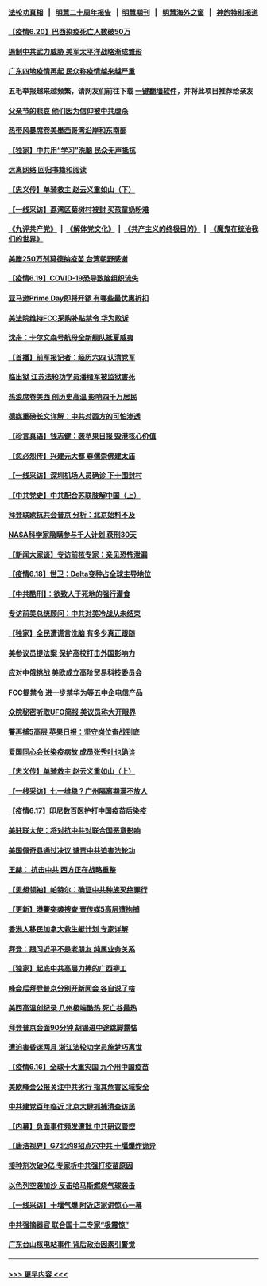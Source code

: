 #### [法轮功真相](https://github.com/gfw-breaker/truth/blob/master/README.md?t=0) &nbsp;&nbsp;|&nbsp;&nbsp; [明慧二十周年报告](https://github.com/gfw-breaker/mh-reports/blob/master/README.md?t=0) &nbsp;&nbsp;|&nbsp;&nbsp;[明慧期刊](https://github.com/gfw-breaker/mh-qikan) &nbsp;&nbsp;|&nbsp;&nbsp; [明慧海外之窗](https://github.com/gfw-breaker/mh-news/blob/master/README.md?t=0) &nbsp;&nbsp;|&nbsp;&nbsp; [神韵特别报道](https://github.com/gfw-breaker/mh-news/blob/master/shenyun.md?t=0)
#### [【疫情6.20】巴西染疫死亡人数破50万](../pages/nf4514/n13034377.md?t=06202351) 
#### [遏制中共武力威胁 美军太平洋战略渐成雏形](../pages/nf4514/n13033705.md?t=06202351) 
#### [广东四地疫情再起 民众称疫情越来越严重](../pages/nf4514/n13034140.md?t=06202351) 
#### 五毛举报越来越频繁，请网友们前往下载 [一键翻墙软件](https://github.com/gfw-breaker/ssr-accounts)，并将此项目推荐给亲友
#### [父亲节的悲哀 他们因为信仰被中共虐杀](../pages/nf4514/n13031547.md?t=06202351) 
#### [热带风暴席卷美墨西哥湾沿岸和东南部](../pages/nf4514/n13033786.md?t=06202351) 
#### [【独家】中共用“学习”洗脑 民众无声抵抗](../pages/nf4514/n13008518.md?t=06202351) 
#### [远离网络 回归书籍和阅读](../pages/nf4514/n13033229.md?t=06202351) 
#### [【忠义传】单骑救主 赵云义重如山（下）](../pages/nf4514/n13024317.md?t=06202351) 
#### [【一线采访】荔湾区菊树村被封 买孩童奶粉难](../pages/nf4514/n13033487.md?t=06202351) 
#### [《九评共产党》](https://github.com/begood0513/9ping.md/blob/master/README.md) &nbsp;|&nbsp; [《解体党文化》](../../../../jtdwh.md/blob/master/README.md)  &nbsp;|&nbsp; [《共产主义的终极目的》](../../../../gczydzjmd.md/blob/master/README.md) &nbsp;|&nbsp; [《魔鬼在统治我们的世界》](../../../../mgztzwmdsj.md/blob/master/README.md) 
#### [美赠250万剂莫德纳疫苗 台湾朝野感谢](../pages/nf4514/n13033424.md?t=06202351) 
#### [【疫情6.19】COVID-19恐导致脑组织流失](../pages/nf4514/n13032817.md?t=06202351) 
#### [亚马逊Prime Day即将开锣 有哪些最优惠折扣](../pages/nf4514/n13032063.md?t=06202351) 
#### [美法院维持FCC采购补贴禁令 华为败诉](../pages/nf4514/n13032381.md?t=06202351) 
#### [沈舟：卡尔文森号航母全新舰队抵夏威夷](../pages/nf4514/n13032119.md?t=06202351) 
#### [【首播】前军报记者：经历六四 认清党军](../pages/nf4514/n13031878.md?t=06202351) 
#### [临出狱 江苏法轮功学员潘绪军被监狱害死](../pages/nf4514/n13030988.md?t=06202351) 
#### [热浪席卷美西 创历史高温 影响四千万居民](../pages/nf4514/n13031931.md?t=06202351) 
#### [德媒重磅长文详解：中共对西方的可怕渗透](../pages/nf4514/n13031701.md?t=06202351) 
#### [【珍言真语】钱志健：袭苹果日报 毁港核心价值](../pages/nf4514/n13031730.md?t=06202351) 
#### [【忽必烈传】兴建元大都 尊儒崇佛建太庙](../pages/nf4514/n13010897.md?t=06202351) 
#### [【一线采访】深圳机场人员确诊 下十围封村](../pages/nf4514/n13031625.md?t=06202351) 
#### [【中共党史】中共配合苏联肢解中国（上）](../pages/nf4514/n13030262.md?t=06202351) 
#### [拜登联欧抗共会普京 分析：北京始料不及](../pages/nf4514/n13031476.md?t=06202351) 
#### [NASA科学家隐瞒参与千人计划 获刑30天](../pages/nf4514/n13031350.md?t=06202351) 
#### [【新闻大家谈】专访前核专家：亲见恐怖泄漏](../pages/nf4514/n13030922.md?t=06202351) 
#### [【疫情6.18】世卫：Delta变种占全球主导地位](../pages/nf4514/n13030940.md?t=06202351) 
#### [【中共酷刑】：欲致人于死地的强行灌食](../pages/nf4514/n13029575.md?t=06202351) 
#### [专访前美总统顾问：中共对美冷战从未结束](../pages/nf4514/n13029846.md?t=06202351) 
#### [【独家】全民遭谎言洗脑 有多少真正跟随](../pages/nf4514/n12997170.md?t=06202351) 
#### [美参议员提法案 保护高校打击外国影响力](../pages/nf4514/n13029813.md?t=06202351) 
#### [应对中俄挑战 美欧成立高阶贸易科技委员会](../pages/nf4514/n13029406.md?t=06202351) 
#### [FCC提禁令 进一步禁华为等五中企电信产品](../pages/nf4514/n13029120.md?t=06202351) 
#### [众院秘密听取UFO简报 美议员称大开眼界](../pages/nf4514/n13029086.md?t=06202351) 
#### [警再捕5高层 苹果日报：坚守岗位奋战到底](../pages/nf4514/n13028957.md?t=06202351) 
#### [爱国同心会长染疫病故 成员张秀叶也确诊](../pages/nf4514/n13028662.md?t=06202351) 
#### [【忠义传】单骑救主 赵云义重如山（上）](../pages/nf4514/n13024307.md?t=06202351) 
#### [【一线采访】七一维稳？广州隔离期满不放人](../pages/nf4514/n13028351.md?t=06202351) 
#### [【疫情6.17】印尼数百医护打中国疫苗后染疫](../pages/nf4514/n13028314.md?t=06202351) 
#### [美驻联大使：将对抗中共对联合国恶意影响](../pages/nf4514/n13028049.md?t=06202351) 
#### [美国佩奇县通过决议 谴责中共迫害法轮功](../pages/nf4514/n13027185.md?t=06202351) 
#### [王赫： 抗击中共 西方正在战略重整](../pages/nf4514/n13027294.md?t=06202351) 
#### [【思想领袖】帕特尔：确证中共种族灭绝罪行](../pages/nf4514/n12966280.md?t=06202351) 
#### [【更新】港警突袭搜查 壹传媒5高层遭拘捕](../pages/nf4514/n13027297.md?t=06202351) 
#### [香港人移民加拿大救生艇计划 专家详解](../pages/nf4514/n13027127.md?t=06202351) 
#### [拜登：跟习近平不是老朋友 纯属业务关系](../pages/nf4514/n13026844.md?t=06202351) 
#### [【独家】起底中共高层力捧的广西柳工](../pages/nf4514/n12924622.md?t=06202351) 
#### [峰会后拜登普京分别开新闻会 各自说了啥](../pages/nf4514/n13026825.md?t=06202351) 
#### [美西高温创纪录 八州极端酷热 死亡谷最热](../pages/nf4514/n13026500.md?t=06202351) 
#### [拜登普京会面90分钟 胡锡进中途跳脚露怯](../pages/nf4514/n13026450.md?t=06202351) 
#### [遭迫害昏迷两月 浙江法轮功学员施梦巧离世](../pages/nf4514/n13023785.md?t=06202351) 
#### [【疫情6.16】全球十大重灾国 九个用中国疫苗](../pages/nf4514/n13025692.md?t=06202351) 
#### [美欧峰会公报关注中共劣行 指其危害区域安全](../pages/nf4514/n13025656.md?t=06202351) 
#### [中共建党百年临近 北京大肆抓捕清查访民](../pages/nf4514/n13025224.md?t=06202351) 
#### [【内幕】负面事件频发遭批 中共研议管控](../pages/nf4514/n13021619.md?t=06202351) 
#### [【唐浩视界】G7北约8招点穴中共 十堰爆炸诡异](../pages/nf4514/n13023744.md?t=06202351) 
#### [接种剂次破9亿 专家析中共强打疫苗原因](../pages/nf4514/n13024686.md?t=06202351) 
#### [以色列空袭加沙 反击哈马斯燃烧气球袭击](../pages/nf4514/n13024718.md?t=06202351) 
#### [【一线采访】十堰气爆 附近店家讲惊心一幕](../pages/nf4514/n13024353.md?t=06202351) 
#### [中共强摘器官 联合国十二专家“极震惊”](../pages/nf4514/n13024313.md?t=06202351) 
#### [广东台山核电站事件 背后政治因素引警觉](../pages/nf4514/n13024188.md?t=06202351) 

----
#### [ >>> 更早内容 <<< ](../indexes/nf4514-earlier.md)
